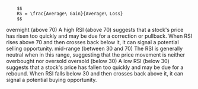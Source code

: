         $$
        RS = \frac{Average\ Gain}{Average\ Loss}
        $$
overnight (above 70)
    A high RSI (above 70) suggests that a stock's price has risen too quickly and may be due for a correction or pullback.
    When RSI rises above 70 and then crosses back below it, it can signal a potential selling opportunity.
mid-range (between 30 and 70)
    The RSI is generally neutral when in this range, suggesting that the price movement is neither overbought nor oversold
oversold (below 30)
    A low RSI (below 30) suggests that a stock's price has fallen too quickly and may be due for a rebound.
    When RSI falls below 30 and then crosses back above it, it can signal a potential buying opportunity.        